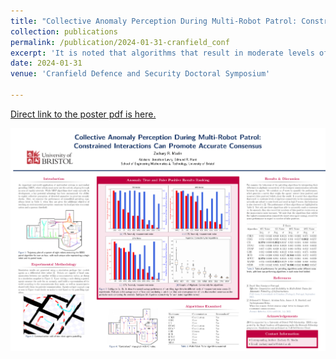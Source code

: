 ```yaml
---
title: "Collective Anomaly Perception During Multi-Robot Patrol: Constrained Interactions Can Promote Accurate Consensus"
collection: publications
permalink: /publication/2024-01-31-cranfield_conf
excerpt: 'It is noted that algorithms that result in moderate levels of algebraic connectivity in the communication networks are robust to noise levels and result in high F-scores.'
date: 2024-01-31
venue: 'Cranfield Defence and Security Doctoral Symposium'

---
```


[Direct link to the poster pdf is here.](/files/Anomaly_Perception_Constrained_Interactions_Poster.pdf)

![Poster](/files/cranfield_poster.png)

